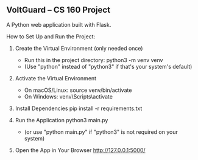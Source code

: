VoltGuard – CS 160 Project
--------------------------

A Python web application built with Flask.

How to Set Up and Run the Project:

1. Create the Virtual Environment (only needed once)
   - Run this in the project directory:
     python3 -m venv venv
   - (Use "python" instead of "python3" if that's your system's default)

2. Activate the Virtual Environment
   - On macOS/Linux:
     source venv/bin/activate
   - On Windows:
     venv\Scripts\activate

3. Install Dependencies
   pip install -r requirements.txt

4. Run the Application
   python3 main.py
   - (or use "python main.py" if "python3" is not required on your system)

5. Open the App in Your Browser
   http://127.0.0.1:5000/